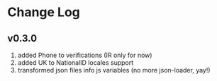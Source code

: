 # Change Log

## v0.3.0

1. added Phone to verifications (IR only for now)
2. added UK to NationalID locales support
3. transformed json files info js variables (no more json-loader, yay!)